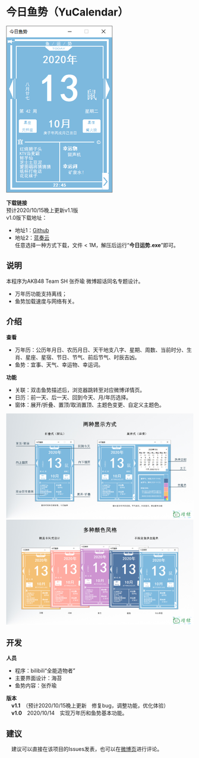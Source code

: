 # 今日鱼势（YuCalendar）
![主窗体界面](https://github.com/tp1415926535/YuCalendar/raw/main/%E6%A6%82%E8%BF%B0%E5%9B%BE/%E8%93%9D%E7%AD%BE.png)

**下载链接**   
预计2020/10/15晚上更新v1.1版   
v1.0版下载地址：  
- 地址1：[Github](https://github.com/tp1415926535/YuCalendar/raw/main/%E4%BB%8A%E6%97%A5%E9%B1%BC%E5%8A%BF.rar)   
- 地址2：[蓝奏云](https://wws.lanzous.com/inuOhhfccij)   
任意选择一种方式下载，文件 < 1M，解压后运行“**今日运势.exe**”即可。
   
**说明**   
-   
  本程序为AKB48 Team SH 张乔瑜 微博超话同名专题设计。   
- 万年历功能支持离线；   
- 鱼势加载速度与网络有关。   

**介绍**
-    

**查看**   
- 万年历：公历年月日、农历月日、天干地支八字、星期、周数、当前时分、生肖、星座、星宿、节日、节气、前后节气、时辰吉凶。      
- 鱼势：宜事、天气、幸运物、幸运词。   
   
**功能**
- 关联：双击鱼势描述后，浏览器跳转至对应微博详情页。   
- 日历：前一天、后一天、回到今天、月/年历选择。   
- 窗体：展开/折叠、置顶/取消置顶、主题色变更、自定义主题色。    
   
![功能介绍](https://github.com/tp1415926535/YuCalendar/raw/main/%E6%A6%82%E8%BF%B0%E5%9B%BE/%E4%BB%8A%E6%97%A5%E9%B1%BC%E5%8A%BF%E6%8A%98%E5%8F%A0%E5%B1%95%E5%BC%80.jpg)   
![主题色](https://github.com/tp1415926535/YuCalendar/raw/main/%E6%A6%82%E8%BF%B0%E5%9B%BE/%E4%BB%8A%E6%97%A5%E9%B1%BC%E5%8A%BF%E4%B8%BB%E9%A2%98%E8%89%B2.jpg)   

**开发**   
-  
**人员**   
- 程序：bilibili“全能造物者”   
- 主要界面设计：海苔   
- 鱼势内容：张乔瑜   
   
**版本**   
　**v1.1**　（预计2020/10/15晚上更新　修复bug，调整功能，优化体验）    
　**v1.0**　2020/10/14　实现万年历和鱼势基本功能。

**建议**
- 
　建议可以直接在该项目的Issues发表，也可以在[微博页](https://weibo.com/6505195747/JpbnSFUgI?type=comment#_loginLayer_1602732729227)进行评论。
